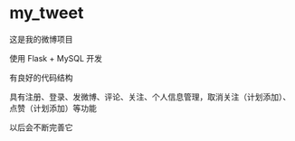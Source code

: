 # my_tweet

这是我的微博项目


使用 Flask + MySQL 开发


有良好的代码结构


具有注册、登录、发微博、评论、关注、个人信息管理，取消关注（计划添加）、点赞（计划添加）等功能



以后会不断完善它
